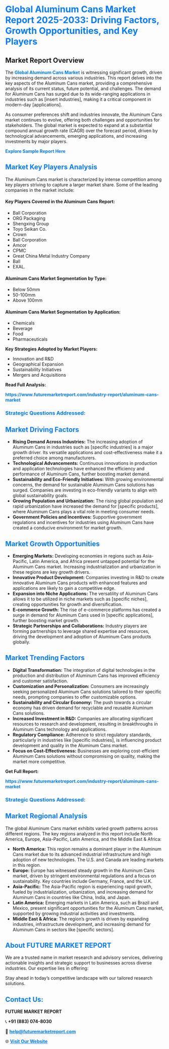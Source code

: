 <h1 style="color: #007BFF;">Global Aluminum Cans Market Report 2025-2033: Driving Factors, Growth Opportunities, and Key Players</h1>

<section id="overview">
<h2>Market Report Overview</h2>
<p>The <a href="https://www.futuremarketreport.com/industry-report/aluminum-cans-market" style="color: #007BFF; text-decoration: none;"><strong>Global Aluminum Cans Market</strong></a> is witnessing significant growth, driven by increasing demand across various industries. This report delves into the key aspects of the Aluminum Cans market, providing a comprehensive analysis of its current status, future potential, and challenges. The demand for Aluminum Cans has surged due to its wide-ranging applications in industries such as [insert industries], making it a critical component in modern-day [applications].</p>
<p>As consumer preferences shift and industries innovate, the Aluminum Cans market continues to evolve, offering both challenges and opportunities for stakeholders. The global market is expected to expand at a substantial compound annual growth rate (CAGR) over the forecast period, driven by technological advancements, emerging applications, and increasing investments by major players.</p>
</section>

<section id="overview">
<p><a href="https://www.futuremarketreport.com/request-sample/reportId=42355" style="color: #007BFF; text-decoration: none;"><strong>Explore Sample Report Here</strong></a></p>
</section>

<section id="key-players">
<h2 style="color: #007BFF;">Market Key Players Analysis</h2>
<p>The Aluminum Cans market is characterized by intense competition among key players striving to capture a larger market share. Some of the leading companies in the market include:</p>
<h4>Key Players Covered in the Aluminum Cans Report:</h4>
<ul><li>Ball Corporation</li><li>ORG Packaging</li><li>Shengxing Group</li><li>Toyo Seikan Co.</li><li>Crown</li><li>Ball Corporation</li><li>Amcor</li><li>CPMC</li><li>Great China Metal Industry Company</li><li>Ball</li><li>EXAL.</li></ul>
<h4>Aluminum Cans Market Segmentation by Type:</h4>
<ul><li>Below 50mm</li><li>50-100mm</li><li>Above 100mm</li></ul>

<h4>Aluminum Cans Market Segmentation by Application:</h4>
<ul><li>Chemicals</li><li>Beverage</li><li>Food</li><li>Pharmaceuticals</li></ul>
<p><strong>Key Strategies Adopted by Market Players:</strong></p>
<ul>
<li>Innovation and R&D</li>
<li>Geographical Expansion</li>
<li>Sustainability Initiatives</li>
<li>Mergers and Acquisitions</li>
</ul>
</section>

<section>
<p><strong>Read Full Analysis: </strong></p><a href="https://www.futuremarketreport.com/industry-report/aluminum-cans-market" style="color: #007BFF; text-decoration: none;"><strong>https://www.futuremarketreport.com/industry-report/aluminum-cans-market</strong></a>
<h3 style="color: #007BFF;">Strategic Questions Addressed:</h3>
</section>

<section id="driving-factors">
<h2 style="color: #007BFF;">Market Driving Factors</h2>
<ul>
<li><strong>Rising Demand Across Industries:</strong> The increasing adoption of Aluminum Cans in industries such as [specific industries] is a major growth driver. Its versatile applications and cost-effectiveness make it a preferred choice among manufacturers.</li>
<li><strong>Technological Advancements:</strong> Continuous innovations in production and application technologies have enhanced the efficiency and performance of Aluminum Cans, further boosting market demand.</li>
<li><strong>Sustainability and Eco-Friendly Initiatives:</strong> With growing environmental concerns, the demand for sustainable Aluminum Cans solutions has surged. Companies are investing in eco-friendly variants to align with global sustainability goals.</li>
<li><strong>Growing Population and Urbanization:</strong> The rising global population and rapid urbanization have increased the demand for [specific products], where Aluminum Cans plays a vital role in meeting consumer needs.</li>
<li><strong>Government Policies and Incentives:</strong> Supportive government regulations and incentives for industries using Aluminum Cans have created a conducive environment for market growth.</li>
</ul>
</section>

<section id="growth-opportunities">
<h2 style="color: #007BFF;">Market Growth Opportunities</h2>
<ul>
<li><strong>Emerging Markets:</strong> Developing economies in regions such as Asia-Pacific, Latin America, and Africa present untapped potential for the Aluminum Cans market. Increasing industrialization and urbanization in these regions are key growth drivers.</li>
<li><strong>Innovative Product Development:</strong> Companies investing in R&D to create innovative Aluminum Cans products with enhanced features and applications are likely to gain a competitive edge.</li>
<li><strong>Expansion into Niche Applications:</strong> The versatility of Aluminum Cans allows it to be utilized in niche markets such as [specific niches], creating opportunities for growth and diversification.</li>
<li><strong>E-commerce Growth:</strong> The rise of e-commerce platforms has created a surge in demand for Aluminum Cans used in [specific applications], further boosting market growth.</li>
<li><strong>Strategic Partnerships and Collaborations:</strong> Industry players are forming partnerships to leverage shared expertise and resources, driving the development and adoption of Aluminum Cans products globally.</li>
</ul>
</section>

<section id="trending-factors">
<h2 style="color: #007BFF;">Market Trending Factors</h2>
<ul>
<li><strong>Digital Transformation:</strong> The integration of digital technologies in the production and distribution of Aluminum Cans has improved efficiency and customer satisfaction.</li>
<li><strong>Customization and Personalization:</strong> Consumers are increasingly seeking personalized Aluminum Cans solutions tailored to their specific needs, prompting companies to offer customizable options.</li>
<li><strong>Sustainability and Circular Economy:</strong> The push towards a circular economy has driven demand for recyclable and reusable Aluminum Cans solutions.</li>
<li><strong>Increased Investment in R&D:</strong> Companies are allocating significant resources to research and development, resulting in breakthroughs in Aluminum Cans technology and applications.</li>
<li><strong>Regulatory Compliance:</strong> Adherence to strict regulatory standards, particularly in industries like [specific industries], is influencing product development and quality in the Aluminum Cans market.</li>
<li><strong>Focus on Cost-Effectiveness:</strong> Businesses are exploring cost-efficient Aluminum Cans solutions without compromising on quality, making the market more competitive.</li>
</ul>
</section>

<section>
<p><strong>Get Full Report: </strong></p><a href="https://www.futuremarketreport.com/industry-report/aluminum-cans-market" style="color: #007BFF; text-decoration: none;"><strong>https://www.futuremarketreport.com/industry-report/aluminum-cans-market</strong></a>
<h3 style="color: #007BFF;">Strategic Questions Addressed:</h3>
</section>


<section id="regional-analysis">
<h2 style="color: #007BFF;">Market Regional Analysis</h2>
<p>The global Aluminum Cans market exhibits varied growth patterns across different regions. The key regions analyzed in this report include North America, Europe, Asia-Pacific, Latin America, and the Middle East & Africa:</p>
<ul>
<li><strong>North America:</strong> This region remains a dominant player in the Aluminum Cans market due to its advanced industrial infrastructure and high adoption of new technologies. The U.S. and Canada are leading markets in this region.</li>
<li><strong>Europe:</strong> Europe has witnessed steady growth in the Aluminum Cans market, driven by stringent environmental regulations and a focus on sustainability. Key countries include Germany, France, and the U.K.</li>
<li><strong>Asia-Pacific:</strong> The Asia-Pacific region is experiencing rapid growth, fueled by industrialization, urbanization, and increasing demand for Aluminum Cans in countries like China, India, and Japan.</li>
<li><strong>Latin America:</strong> Emerging markets in Latin America, such as Brazil and Mexico, present significant opportunities for the Aluminum Cans market, supported by growing industrial activities and investments.</li>
<li><strong>Middle East & Africa:</strong> The region’s growth is driven by expanding industries, infrastructure development, and increasing demand for Aluminum Cans in sectors like [specific sectors].</li>
</ul>
</section>

<footer>
<h2 style="color: #007BFF;">About FUTURE MARKET REPORT</h2>
<p>We are a trusted name in market research and advisory services, delivering actionable insights and strategic support to businesses across diverse industries. Our expertise lies in offering:</p>

<p>Stay ahead in today’s competitive landscape with our tailored research solutions.</p>

<h2 style="color: #007BFF;">Contact Us:</h2>
<p><strong>FUTURE MARKET REPORT</strong></p>
<p>📞 <strong>+91 (883) 074-8030</strong></p>
<p>📧 <strong><a href="mailto:help@futuremarketreport.com" style="color: #007BFF;">help@futuremarketreport.com</a></strong></p>
<p>🌐 <strong><a href="https://www.futuremarketreport.com/" style="color: #007BFF;">Visit Our Website</a></strong></p>
</footer>